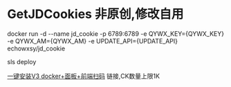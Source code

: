 # GetJDCookies 非原创,修改自用

docker run -d --name jd_cookie -p 6789:6789 -e QYWX_KEY={QYWX_KEY} -e QYWX_AM={QYWX_AM} -e UPDATE_API={UPDATE_API} echowxsy/jd_cookie

sls deploy


<a href="https://github.com/msechen/autojd">一键安装V3 docker+面板+前端扫码</a>   链接,CK数量上限1K
